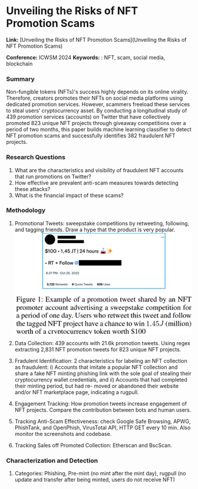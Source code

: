 # Unveiling the Risks of NFT Promotion Scams

**Link:** [Unveiling the Risks of NFT Promotion Scams](Unveiling the Risks of NFT Promotion Scams)

**Conference:** ICWSM 2024
**Keywords:** : NFT, scam, social media, blockchain

### Summary
 Non-fungible tokens (NFTs)'s success highly depends on its online virality. Therefore, creators promotes their NFTs on social media platforms using dedicated promotion services. However, scammers freeload these services to steal users’ cryptocurrency asset. By conducting a longitudinal study of 439 promotion services (accounts) on Twitter that have collectively promoted 823 unique NFT projects through giveaway competitions over a period of two months, this paper builds machine learning classifier to detect NFT promotion scams and successfully identifies 382 fraudulent NFT projects.

### Research Questions
1. What are the characteristics and visibility of fraudulent NFT accounts that run promotions on Twitter?
2. How effective are prevalent anti-scam measures towards detecting these attacks?
3. What is the financial impact of these scams?

### Methodology 
1. Promotional Tweets: sweepstake competitions by retweeting, following, and tagging friends. Draw a hype that the product is very popular.
 ![alt text](image.png)

2. Data Collection: 439 accounts with 21.6k promotion tweets. Using regex extracting 2,831 NFT promotion tweets for 823 unique NFT projects.

3. Fradulent Identification: 2 characteristics for labeling an NFT collection as fraudulent: i) Accounts that imitate a popular NFT collection and share a fake NFT minting phishing link with the sole goal of stealing their cryptocurrency wallet credentials, and ii) Accounts that had completed their minting period, but had re- moved or abandoned their website and/or NFT marketplace page, indicating a rugpull.

4. Engagement Tracking: How promotion tweets increase engagement of NFT projects. Compare the contribution between bots and human users.

5. Tracking Anti-Scam Effectiveness: check Google Safe Browsing, APWG, PhishTank, and OpenPhish, VirusTotal API, HTTP GET every 10 min. Also monitor the screenshots and codebase.

6. Tracking Sales off Promoted Collection: Etherscan and BscScan.

### Characterization and Detection
1. Categories: Phishing, Pre-mint (no mint after the mint day), rugpull (no update and transfer after being minted, users do not receive NFT)